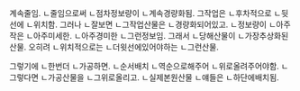 계속줄임.
ㄴ줄임으로써
ㄴ점차정보량이
ㄴ계속경량화됨.
그작업은
ㄴ후차적으로
ㄴ뒷선에
ㄴ위치함.
그러나
ㄴ잘보면
ㄴ그작업산물은
ㄴ경량화되어있고.
ㄴ정보량이
ㄴ아주작은
ㄴ아주미세한.
ㄴ아주경미한
ㄴ그런정보임.
그래서
ㄴ당해산물이
ㄴ가장추상화된산물.
오히려
ㄴ위치적으로는
ㄴ더윗선에있어야하는
ㄴ그런산물.

그렇기에
ㄴ한번더
ㄴ가공하면.
ㄴ순서배치
ㄴ역순으로해주어
ㄴ위로올려주어야함.
ㄴ그렇다면
ㄴ가공산물을
ㄴ그위로올리고.
ㄴ실제본원산물
ㄴ얘들은
ㄴ하단에배치됨.
